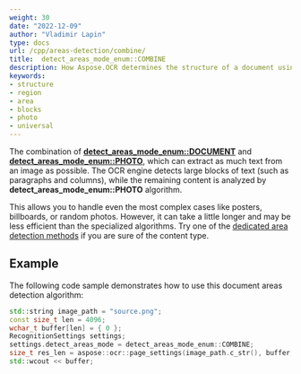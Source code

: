 ```yaml
---
weight: 30
date: "2022-12-09"
author: "Vladimir Lapin"
type: docs
url: /cpp/areas-detection/combine/
title:  detect_areas_mode_enum::COMBINE
description: How Aspose.OCR determines the structure of a document using the detect_areas_mode_enum::COMBINE algorithm.
keywords:
- structure
- region
- area
- blocks
- photo
- universal
---
```


The combination of [**detect_areas_mode_enum::DOCUMENT**](/ocr/cpp/areas-detection/document/) and [**detect_areas_mode_enum::PHOTO**](/ocr/cpp/areas-detection/photo/), which can extract as much text from an image as possible. The OCR engine detects large blocks of text (such as paragraphs and columns), while the remaining content is analyzed by **detect_areas_mode_enum::PHOTO** algorithm.

This allows you to handle even the most complex cases like posters, billboards, or random photos. However, it can take a little longer and may be less efficient than the specialized algorithms. Try one of the [dedicated area detection methods](/ocr/cpp/areas-detection/#area-detection-modes) if you are sure of the content type.

## Example

The following code sample demonstrates how to use this document areas detection algorithm:

```cpp
std::string image_path = "source.png";
const size_t len = 4096;
wchar_t buffer[len] = { 0 };
RecognitionSettings settings;
settings.detect_areas_mode = detect_areas_mode_enum::COMBINE;
size_t res_len = aspose::ocr::page_settings(image_path.c_str(), buffer, len, settings);
std::wcout << buffer;
```
